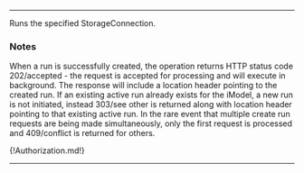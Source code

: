 ---

Runs the specified StorageConnection.

### Notes

When a run is successfully created, the operation returns HTTP status code 202/accepted - the request is accepted for processing and will execute in background. The response will include a location header pointing to the created run. If an existing active run already exists for the iModel, a new run is not initiated, instead 303/see other is returned along with location header pointing to that existing active run. 
In the rare event that multiple create run requests are being made simultaneously, only the first request is processed and 409/conflict is returned for others.

{!Authorization.md!}

---